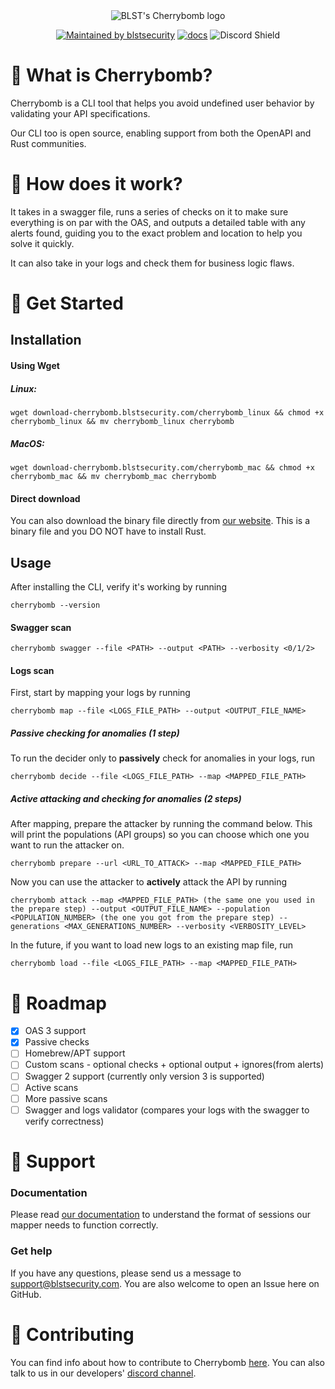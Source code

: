 <div align="center">
  <img src="https://www.blstsecurity.com/assets/images/cli/logo.png" alt="BLST's Cherrybomb logo"/>

[![Maintained by blstsecurity](https://img.shields.io/badge/maintained%20by-blst%20security-4F46E5)](https://www.blstsecurity.com/) [![docs](https://img.shields.io/badge/docs-passing-brightgreen)](https://www.blstsecurity.com/cherrybomb/Documentation)
![Discord Shield](https://discordapp.com/api/guilds/914846937327497307/widget.png?style=shield)
</div>

# 🧨 What is Cherrybomb?
Cherrybomb is a CLI tool that helps you avoid undefined user behavior by validating your API specifications.

Our CLI too is open source, enabling support from both the OpenAPI and Rust communities.

# 🔨 How does it work?
It takes in a swagger file, runs a series of checks on it to make sure everything is on par with the OAS, and outputs a detailed table with any alerts found, guiding you to the exact problem and location to help you solve it quickly.

It can also take in your logs and check them for business logic flaws.

# 🐾 Get Started
## Installation
#### Using Wget 
##### Linux:
```
wget download-cherrybomb.blstsecurity.com/cherrybomb_linux && chmod +x cherrybomb_linux && mv cherrybomb_linux cherrybomb
```
##### MacOS:
```
wget download-cherrybomb.blstsecurity.com/cherrybomb_mac && chmod +x cherrybomb_mac && mv cherrybomb_mac cherrybomb
```

#### Direct download
You can also download the binary file directly from [our website](https://www.blstsecurity.com/cherrybomb).
This is a binary file and you DO NOT have to install Rust.

## Usage
After installing the CLI, verify it's working by running
```
cherrybomb --version
```

#### Swagger scan
```
cherrybomb swagger --file <PATH> --output <PATH> --verbosity <0/1/2>
```

#### Logs scan
First, start by mapping your logs by running
```
cherrybomb map --file <LOGS_FILE_PATH> --output <OUTPUT_FILE_NAME>
```
##### Passive checking for anomalies (1 step)
To run the decider only to **passively** check for anomalies in your logs, run
```
cherrybomb decide --file <LOGS_FILE_PATH> --map <MAPPED_FILE_PATH>
```
##### Active attacking and checking for anomalies (2 steps)
After mapping, prepare the attacker by running the command below.
This will print the populations (API groups) so you can choose which one you want to run the attacker on.
```
cherrybomb prepare --url <URL_TO_ATTACK> --map <MAPPED_FILE_PATH>
```
Now you can use the attacker to **actively** attack the API by running
```
cherrybomb attack --map <MAPPED_FILE_PATH> (the same one you used in the prepare step) --output <OUTPUT_FILE_NAME> --population <POPULATION_NUMBER> (the one you got from the prepare step) --generations <MAX_GENERATIONS_NUMBER> --verbosity <VERBOSITY_LEVEL>
```
In the future, if you want to load new logs to an existing map file, run
```
cherrybomb load --file <LOGS_FILE_PATH> --map <MAPPED_FILE_PATH>
```
# 🚧 Roadmap

 - [x] OAS 3 support
 - [x] Passive checks
 - [ ] Homebrew/APT support
 - [ ] Custom scans - optional checks + optional output + ignores(from alerts)
 - [ ] Swagger 2 support (currently only version 3 is supported)
 - [ ] Active scans
 - [ ] More passive scans
 - [ ] Swagger and logs validator (compares your logs with the swagger to verify correctness)

# 💪 Support
### Documentation
Please read [our documentation](https://www.blstsecurity.com/cherrybomb/Documentation) to understand the format of sessions our mapper needs to function correctly.

### Get help
If you have any questions, please send us a message to [support@blstsecurity.com](mailto:support@blstsecurity.com).
You are also welcome to open an Issue here on GitHub.

# 🤝 Contributing
You can find info about how to contribute to Cherrybomb [here](https://github.com/blst-security/cherrybomb/blob/main/CONTRIBUTING.md).
You can also talk to us in our developers' [discord channel](https://discord.gg/WdHhv4DqwU).
